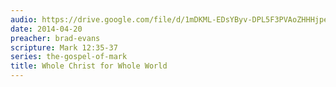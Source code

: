 ```yaml
---
audio: https://drive.google.com/file/d/1mDKML-EDsYByv-DPL5F3PVAoZHHHjpee/view
date: 2014-04-20
preacher: brad-evans
scripture: Mark 12:35-37
series: the-gospel-of-mark
title: Whole Christ for Whole World
---
```

